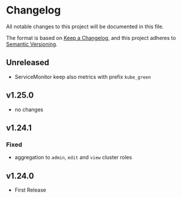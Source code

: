 # Changelog

All notable changes to this project will be documented in this file.

The format is based on [Keep a Changelog](https://keepachangelog.com/en/1.0.0/),
and this project adheres to [Semantic Versioning](https://semver.org/spec/v2.0.0.html).

## Unreleased

- ServiceMonitor keep also metrics with prefix `kube_green`

## v1.25.0

- no changes

## v1.24.1

### Fixed

- aggregation to `admin`, `edit` and `view` cluster roles

## v1.24.0

- First Release

